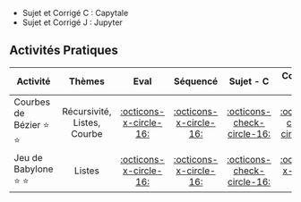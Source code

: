 
* Sujet et Corrigé C : Capytale
* Sujet et Corrigé J : Jupyter

## Activités Pratiques
| Activité | Thèmes | Eval | Séquencé | Sujet - C | Corrigé - C | Sujet - J | Corrigé - J |
| -------- | :----: | :--: | :------: | :-------: | :---------: | :-------: | :---------: |
| Courbes de Bézier :star: :star: | Récursivité, Listes, Courbe | [:octicons-x-circle-16:]() | [:octicons-x-circle-16:]() | [:octicons-check-circle-16:](https://capytale2.ac-paris.fr/web/c/a61e-3509651) | [:octicons-check-circle-16:](https://capytale2.ac-paris.fr/web/c/2095-3509679) | [:octicons-x-circle-16:]() | [:simple-jupyter: Corrigé]( ../../jupyter/DS_Courbe_de_Bezier_Corrige.ipynb) |
| Jeu de Babylone :star: :star: | Listes | [:octicons-x-circle-16:]() | [:octicons-x-circle-16:]() | [:octicons-check-circle-16:](https://capytale2.ac-paris.fr/web/c/6f2c-3515792) | [:octicons-x-circle-16:]() | [:simple-jupyter:]( ../../jupyter/DM_Jeu_de_Babylone_Sujet.ipynb.ipynb) | [:simple-jupyter: Corrigé]() |


